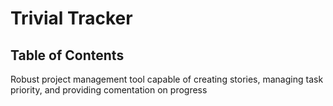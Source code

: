 # Trivial Tracker

## Table of Contents

Robust project management tool capable of creating stories, managing task priority, and providing comentation on progress

